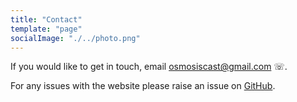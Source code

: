 ```yaml
---
title: "Contact"
template: "page"
socialImage: "./../photo.png"
---
```


If you would like to get in touch, email [osmosiscast@gmail.com](osmosiscast@gmail.com) ☏.

For any issues with the website please raise an issue on [GitHub](https://github.com/osmosiscast/osmosis-website/issues).
